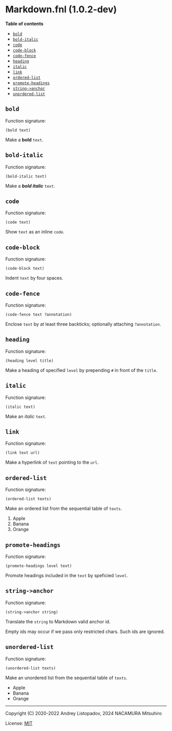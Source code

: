 # Markdown.fnl (1.0.2-dev)

**Table of contents**

- [`bold`](#bold)
- [`bold-italic`](#bold-italic)
- [`code`](#code)
- [`code-block`](#code-block)
- [`code-fence`](#code-fence)
- [`heading`](#heading)
- [`italic`](#italic)
- [`link`](#link)
- [`ordered-list`](#ordered-list)
- [`promote-headings`](#promote-headings)
- [`string->anchor`](#string-anchor)
- [`unordered-list`](#unordered-list)

## `bold`

Function signature:

```
(bold text)
```

Make a **bold** `text`.

## `bold-italic`

Function signature:

```
(bold-italic text)
```

Make a ***bold italic*** `text`.

## `code`

Function signature:

```
(code text)
```

Show `text` as an inline `code`.

## `code-block`

Function signature:

```
(code-block text)
```

Indent `text` by four spaces.

## `code-fence`

Function signature:

```
(code-fence text ?annotation)
```

Enclose `text` by at least three backticks; optionally attaching `?annotation`.

## `heading`

Function signature:

```
(heading level title)
```

Make a heading of specified `level` by prepending `#` in front of the `title`.

## `italic`

Function signature:

```
(italic text)
```

Make an *italic* `text`.

## `link`

Function signature:

```
(link text url)
```

Make a hyperlink of `text` pointing to the `url`.

## `ordered-list`

Function signature:

```
(ordered-list texts)
```

Make an ordered list from the sequential table of `texts`.

1. Apple
2. Banana
3. Orange

## `promote-headings`

Function signature:

```
(promote-headings level text)
```

Promote headings included in the `text` by speficied `level`.

## `string->anchor`

Function signature:

```
(string->anchor string)
```

Translate the `string` to Markdown valid anchor id.

Empty ids may occur if we pass only restricted chars. Such ids are ignored.

## `unordered-list`

Function signature:

```
(unordered-list texts)
```

Make an unordered list from the sequential table of `texts`.

- Apple
- Banana
- Orange

---

Copyright (C) 2020-2022 Andrey Listopadov, 2024 NACAMURA Mitsuhiro

License: [MIT](https://git.sr.ht/~m15a/fnldoc/tree/main/item/LICENSE)

<!-- Generated with Fnldoc 1.0.2-dev
     https://sr.ht/~m15a/fnldoc/ -->

